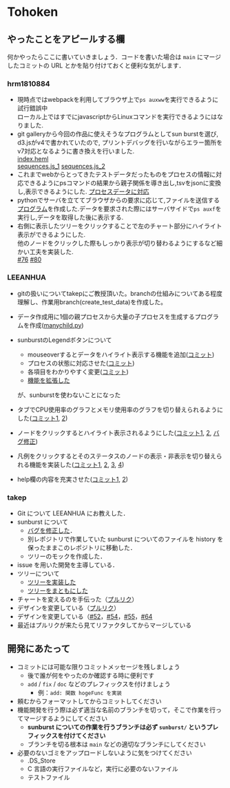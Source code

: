# Tohoken

## やったことをアピールする欄

何かやったらここに書いていきましょう．コードを書いた場合は `main` にマージしたコミットの URL とかを貼り付けておくと便利な気がします．

<!-- 
### の前後には１個ずつ空行を置いてください（warning が大量に出てくるので）
-->

### hrm1810884

- 現時点ではwebpackを利用してブラウザ上で`ps auxww`を実行できるように試行錯誤中  
ローカル上ではすでにjavascriptからLinuxコマンドを実行できるようにはなりました.
- git galleryから今回の作品に使えそうなプログラムとしてsun burstを選び, d3.jsがv4で書かれていたので, プリントデバッグを行いながらエラー箇所をv7対応となるように書き換えを行いました.  
[index.heml](https://gist.github.com/hrm1810884/f1683981dac1dc126e251a1bebc4de94/revisions)  
[sequences.js_1](https://gist.github.com/hrm1810884/6977ad57e0cfac5e37a3c7d56dc3b19a/revisions)
[sequences.js_2](https://github.com/takepedia/sunburst/commit/82bd4dea60bc3842d6bb529f2ade5a4ce9901d9e)
- これまでwebからとってきたテストデータだったものをプロセスの情報に対応できるようにpsコマンドの結果から親子関係を導き出し,tsvをjsonに変換し,表示できるようにした.
[プロセスデータに対応](https://github.com/InfovisHandsOn/B-Tohoken/commit/bde525023d9fe6b831ad05e9a74dcbfa64bbf599)
- pythonでサーバを立ててブラウザからの要求に応じて,ファイルを送信する[プログラム](https://github.com/InfovisHandsOn/B-Tohoken/commit/fe4e5848eb79a6d75b04cec4d09bf2a8fc657e23)を作成した.データを要求された際にはサーバサイドで`ps auxf`を実行し,データを取得した後に表示する.
- 右側に表示したツリーをクリックすることで左のチャート部分にハイライト表示ができるようにした.  
他のノードをクリックした際もしっかり表示が切り替わるようにするなど細かい工夫を実装した.  
[#76](https://github.com/InfovisHandsOn/B-Tohoken/commit/4b2b5b46e4afbb30fc8ae24c2a12f18f8b4d64dc)
[#80](https://github.com/InfovisHandsOn/B-Tohoken/commit/85c2b6ad5ff415f04de55266f0f13039de3d7dfe)

### LEEANHUA

- gitの扱いについてtakepにご教授頂いた。branchの仕組みについてある程度理解し、作業用branch(create_test_data)を作成した。
- データ作成用に1個の親プロセスから大量の子プロセスを生成するプログラムを作成([manychild.py](https://github.com/InfovisHandsOn/B-Tohoken/commit/8342cc4b3509e59fde55f0bf4dfe7a6d44a94a90))
- sunburstのLegendボタンについて
  - mouseoverするとデータをハイライト表示する機能を追加([コミット](https://github.com/InfovisHandsOn/B-Tohoken/commit/7d0b474728818a57a5879f0148641cdea893e181))
  - プロセスの状態に対応させた([コミット](https://github.com/InfovisHandsOn/B-Tohoken/commit/aede949629d1c0240d2291b297503cccf15f9682))
  - 各項目をわかりやすく変更([コミット](https://github.com/InfovisHandsOn/B-Tohoken/commit/ccc71b45be58f5a79224d715cb029e0d616244b7))
  - [機能を拡張した](https://github.com/InfovisHandsOn/B-Tohoken/commit/aa6bc86a89e54bcb96a9eeb9b79c64ad5d388cb7)

  が、sunburstを使わないことになった
- タブでCPU使用率のグラフとメモリ使用率のグラフを切り替えられるようにした([コミット1](https://github.com/InfovisHandsOn/B-Tohoken/commit/ded794389ab761c118b798829178838a5d67382e), [2](https://github.com/InfovisHandsOn/B-Tohoken/commit/943bd31d63845be2ec7c066ee0e84344c0b2fe26))
- ノードをクリックするとハイライト表示されるようにした([コミット1](https://github.com/InfovisHandsOn/B-Tohoken/commit/284f048273e5a848aa6e0ee6aebc4c8d31d924b0), [2](https://github.com/InfovisHandsOn/B-Tohoken/commit/e52a9af46fb1b579256a5b8794f8d81ee691206a), [バグ修正](https://github.com/InfovisHandsOn/B-Tohoken/commit/6cc4eada8eef0d2521e3a0fb7676a6db53f16baa))
- 凡例をクリックするとそのステータスのノードの表示・非表示を切り替えられる機能を実装した([コミット1](https://github.com/InfovisHandsOn/B-Tohoken/commit/75efb625ee0b6923fa2566cd8ae6241ea11720df), [2](https://github.com/InfovisHandsOn/B-Tohoken/commit/aa1b2826b79edd707c25b7e0ea23276941ebe0fb), [3](https://github.com/InfovisHandsOn/B-Tohoken/commit/354c6be23b538787572a7002e756ccf49fbf5e4d), [4](https://github.com/InfovisHandsOn/B-Tohoken/commit/65b636b76367cde376c2cf05cb151008f584dd1d))
- help欄の内容を充実させた([コミット1](https://github.com/InfovisHandsOn/B-Tohoken/commit/f25f930b1cd8f07e57689e3299d91dd84fbdfd0b), [2](https://github.com/InfovisHandsOn/B-Tohoken/commit/6f1c076bbba5a29f590d1076f4cd2752099cc06d))

### takep

- Git について LEEANHUA にお教えした．
- sunburst について
  - [バグを修正した](https://github.com/InfovisHandsOn/B-Tohoken/commit/cbe4bc66faba535a96f358d9c968e739967aa559)．
  - 別レポジトリで作業していた sunburst についてのファイルを history を保ったままこのレポジトリに移動した．
  - ツリーのモックを作成した．
- issue を用いた開発を主導している．
- ツリーについて
  - [ツリーを実装した](https://github.com/InfovisHandsOn/B-Tohoken/commit/08c094f9f11df1b053414c8a9cdaf4cfe52014bd)
  - [ツリーをまともにした](https://github.com/InfovisHandsOn/B-Tohoken/pull/37)
- チャートを変えるのを手伝った（[プルリク](https://github.com/InfovisHandsOn/B-Tohoken/pull/44)）
- デザインを変更している（[プルリク](https://github.com/InfovisHandsOn/B-Tohoken/pull/48)）
- デザインを変更している（[#52](https://github.com/InfovisHandsOn/B-Tohoken/pull/52)，[#54](https://github.com/InfovisHandsOn/B-Tohoken/pull/54)，[#55](https://github.com/InfovisHandsOn/B-Tohoken/pull/55)，[#64](https://github.com/InfovisHandsOn/B-Tohoken/pull/64)
- 最近はプルリクが来たら見てリファクタしてからマージしている

## 開発にあたって

- コミットには可能な限りコミットメッセージを残しましょう
  - 後で誰が何をやったのか確認する時に便利です
  - `add` / `fix` / `doc` などのプレフィックスを付けましょう
    - 例：`add: 関数 hogeFunc を実装`
- 頼むからフォーマットしてからコミットしてください
- 機能開発を行う際は必ず適当な名前のブランチを切って，そこで作業を行ってマージするようにしてください
  - **sunburst についての作業を行うブランチは必ず `sunburst/` というプレフィックスを付けてください**
  - ブランチを切る根本は `main` などの適切なブランチにしてください
- 必要のないゴミをアップロードしないように気をつけてください
  - .DS_Store
  - C 言語の実行ファイルなど，実行に必要のないファイル
  - テストファイル
